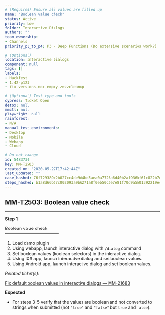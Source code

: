 ```yaml
---
# (Required) Ensure all values are filled up
name: "Boolean value check"
status: Active
priority: Low
folder: Interactive Dialogs
authors: ""
team_ownership: 
- Channels
priority_p1_to_p4: P3 - Deep Functions (Do extensive scenarios work?)

# (Optional)
location: Interactive Dialogs
component: null
tags: []
labels: 
- Hackfest
- 1.42-p123
- fix-versions-not-empty-2022cleanup

# (Optional) Test type and tools
cypress: Ticket Open
detox: null
mmctl: null
playwright: null
rainforest: 
- N/A
manual_test_environments: 
- Desktop
- Mobile
- Webapp
- Cloud

# Do not change
id: 5483734
key: MM-T2503
created_on: "2020-05-22T17:42:44Z"
last_updated: ""
case_hashed: 76f729389e2b027cc4de9d4bd5aea0a7728a6d40b2af936bf61c822b7d5b1218a81c34aa4c78d86532213abd5199154d
steps_hashed: b1a8d66b57c002093a9b6271a8f0eb50c5e7e81f70d9a5b01392219ec35d92c2a7f2c3abb5b0b1a7e674ea6dd1f5528d
---
```


<!-- (Auto-generated) Based on frontmatter's "key" and "name" -->

## MM-T2503: Boolean value check

---

**Step 1**

Boolean value check\
–––––––––––––––––––––––––

1. Load demo plugin
2. Using webapp, launch interactive dialog with `/dialog` command
3. Set boolean values (boolean selectors) in the interactive dialog.
4. Using iOS app, launch interactive dialog and set boolean values.
5. Using Android app, launch interactive dialog and set boolean values.

_Related ticket(s):_

[Fix default boolean values in interactive dialogs — MM-21683](https://mattermost.atlassian.net/browse/MM-21683)

**Expected**

- For steps 3-5 verify that the values are boolean and not converted to strings when submitted (not `"true"` and `"false"` but `true` and `false`).
